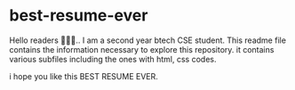 # best-resume-ever
Hello readers 🙋🏻‍♀️..
I am a second year btech CSE student. This readme file contains the information necessary to explore this repository.
it contains various subfiles including the ones with html, css codes.

i hope you like this BEST RESUME EVER.
